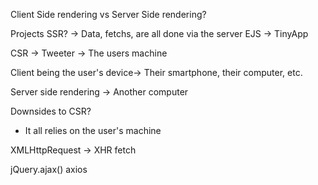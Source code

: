 Client Side rendering vs Server Side rendering?

Projects SSR? -> Data, fetchs, are all done via the server
EJS -> TinyApp

CSR -> Tweeter -> The users machine

Client being the user's device-> Their smartphone, their computer, etc.

Server side rendering -> Another computer

Downsides to CSR?

- It all relies on the user's machine

XMLHttpRequest -> XHR
fetch

jQuery.ajax()
axios


